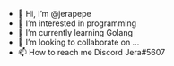 - 👋 Hi, I’m @jerapepe
- 👀 I’m interested in programming
- 🌱 I’m currently learning Golang
- 💞️ I’m looking to collaborate on ...
- 📫 How to reach me Discord Jera#5607

